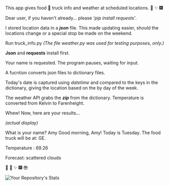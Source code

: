 This app gives food :fork_and_knife: truck info and weather at scheduled locations.  :tada: :sparkles: :fireworks:

Dear user, if you haven't already...  please *'pip install requests'*. 

I stored location data in a **_json_** file.  This made updating easier, should the locations change or a special stop be made on the weekend.

Run truck_info.py
*(The file weather.py was used for testing purposes, only.)*

**Json** and **requests** install first.

Your name is requested. The program pauses, waiting for input.

A fucntion converts json files to dictionary files.

Today's date is captured using *datetime* and compared to the keys in the dictionary, giving the location based on the by day of the week.

The weather API grabs the ***zip*** from the dictionary. Temperature is converted from Kelvin to Farenheight. 

Whew! Now, here are your results...

*(actual display)*

What is your name? Amy
Good morning, Amy! Today is Tuesday.  The food truck will be at: GE.

Temperature :  69.26

Forecast:  scattered clouds

:triumph: :tada: :sparkles: :fireworks: :sunglasses:

![Your Repository's Stats](https://github-readme-stats.vercel.app/api?username=amyktomey&show_icons=true)